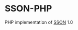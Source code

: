 # SSON-PHP
PHP implementation of [SSON](https://github.com/RealDoigt/simple-stupid-object-notation) 1.0
